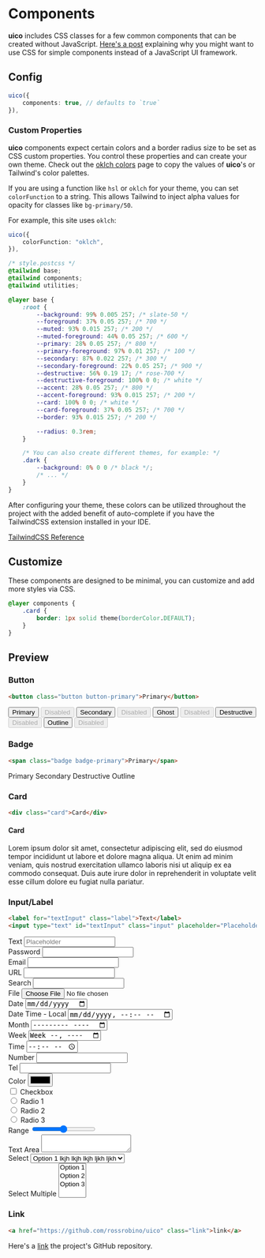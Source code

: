 # Components

**uico** includes CSS classes for a few common components that can be created without JavaScript. [Here's a post](https://blog.robino.dev/posts/css-components) explaining why you might want to use CSS for simple components instead of a JavaScript UI framework.

## Config

```ts
uico({
	components: true, // defaults to `true`
}),
```

### Custom Properties

**uico** components expect certain colors and a border radius size to be set as CSS custom properties. You control these properties and can create your own theme. Check out the [oklch colors](/oklch/) page to copy the values of **uico**'s or Tailwind's color palettes.

If you are using a function like `hsl` or `oklch` for your theme, you can set `colorFunction` to a string. This allows Tailwind to inject alpha values for opacity for classes like `bg-primary/50`.

For example, this site uses `oklch`:

```ts
uico({
	colorFunction: "oklch",
}),
```

```css
/* style.postcss */
@tailwind base;
@tailwind components;
@tailwind utilities;

@layer base {
	:root {
		--background: 99% 0.005 257; /* slate-50 */
		--foreground: 37% 0.05 257; /* 700 */
		--muted: 93% 0.015 257; /* 200 */
		--muted-foreground: 44% 0.05 257; /* 600 */
		--primary: 28% 0.05 257; /* 800 */
		--primary-foreground: 97% 0.01 257; /* 100 */
		--secondary: 87% 0.022 257; /* 300 */
		--secondary-foreground: 22% 0.05 257; /* 900 */
		--destructive: 56% 0.19 17; /* rose-700 */
		--destructive-foreground: 100% 0 0; /* white */
		--accent: 28% 0.05 257; /* 800 */
		--accent-foreground: 93% 0.015 257; /* 200 */
		--card: 100% 0 0; /* white */
		--card-foreground: 37% 0.05 257; /* 700 */
		--border: 93% 0.015 257; /* 200 */

		--radius: 0.3rem;
	}

	/* You can also create different themes, for example: */
	.dark {
		--background: 0% 0 0 /* black */;
		/* ... */
	}
}
```

After configuring your theme, these colors can be utilized throughout the project with the added benefit of auto-complete if you have the TailwindCSS extension installed in your IDE.

[TailwindCSS Reference](https://tailwindcss.com/docs/customizing-colors#using-css-variables)

## Customize

These components are designed to be minimal, you can customize and add more styles via CSS.

```css
@layer components {
	.card {
		border: 1px solid theme(borderColor.DEFAULT);
	}
}
```

## Preview

### Button

```html
<button class="button button-primary">Primary</button>
```

<div class="card grid grid-cols-2 gap-4">
	<button class="button button-primary">Primary</button>
	<button class="button button-primary" disabled>Disabled</button>
	<button class="button button-secondary">Secondary</button>
	<button class="button button-secondary" disabled>Disabled</button>
	<button class="button button-ghost">Ghost</button>
	<button class="button button-ghost" disabled>Disabled</button>
	<button class="button button-destructive">Destructive</button>
	<button class="button button-destructive" disabled>Disabled</button>
	<button class="button button-outline">Outline</button>
	<button class="button button-outline" disabled>Disabled</button>
</div>

### Badge

```html
<span class="badge badge-primary">Primary</span>
```

<div class="card flex flex-wrap gap-2">
	<span class="badge badge-primary">Primary</span>
	<span class="badge badge-secondary">Secondary</span>
	<span class="badge badge-destructive">Destructive</span>
	<span class="badge badge-outline">Outline</span>
</div>

### Card

```html
<div class="card">Card</div>
```

<div class="card">
	<h4 class="mt-0">Card</h4>
	<p class="mb-0">
		Lorem ipsum dolor sit amet, consectetur adipiscing elit, sed do eiusmod
		tempor incididunt ut labore et dolore magna aliqua. Ut enim ad minim veniam,
		quis nostrud exercitation ullamco laboris nisi ut aliquip ex ea commodo
		consequat. Duis aute irure dolor in reprehenderit in voluptate velit esse
		cillum dolore eu fugiat nulla pariatur.
	</p>
</div>

### Input/Label

```html
<label for="textInput" class="label">Text</label>
<input type="text" id="textInput" class="input" placeholder="Placeholder" />
```

<div class="card grid grid-cols-2 gap-4">
	<div>
		<label for="textInput" class="label">Text</label>
		<input type="text" id="textInput" class="input" placeholder="Placeholder" />
	</div>
	<div>
		<label for="passwordInput" class="label">Password</label>
		<input type="password" id="passwordInput" class="input" />
	</div>
	<div>
		<label for="emailInput" class="label">Email</label>
		<input type="email" id="emailInput" class="input" />
	</div>
	<div>
		<label for="urlInput" class="label">URL</label>
		<input type="url" id="urlInput" class="input" />
	</div>
	<div>
		<label for="searchInput" class="label">Search</label>
		<input type="search" id="searchInput" class="input" />
	</div>
	<div>
		<label for="fileInput" class="label">File</label>
		<input type="file" id="fileInput" class="input" />
	</div>
	<div>
		<label for="dateInput" class="label">Date</label>
		<input type="date" id="dateInput" class="input" />
	</div>
	<div>
		<label for="datetime-localInput" class="label">Date Time - Local</label>
		<input type="datetime-local" id="datetime-localInput" class="input" />
	</div>
	<div>
		<label for="monthInput" class="label">Month</label>
		<input type="month" id="monthInput" class="input" />
	</div>
	<div>
		<label for="weekInput" class="label">Week</label>
		<input type="week" id="weekInput" class="input" />
	</div>
	<div>
		<label for="timeInput" class="label">Time</label>
		<input type="time" id="timeInput" class="input" />
	</div>
	<div>
		<label for="numberInput" class="label">Number</label>
		<input type="number" id="numberInput" class="input" />
	</div>
	<div>
		<label for="telInput" class="label">Tel</label>
		<input type="tel" id="telInput" class="input" />
	</div>
	<div>
		<label for="colorInput" class="label">Color</label>
		<input type="color" id="colorInput" class="input" />
	</div>
	<div>
		<div class="flex items-center gap-1">
			<input type="checkbox" class="input" id="checkbox" switch />
			<label for="checkbox" class="label">Checkbox</label>
		</div>
	</div>
	<div>
		<div class="mb-2 flex items-center gap-1">
			<input type="radio" class="input" id="radio1" name="radio" />
			<label for="radio1" class="label">Radio 1</label>
		</div>
		<div class="mb-2 flex items-center gap-1">
			<input type="radio" class="input" id="radio2" name="radio" />
			<label for="radio2" class="label">Radio 2</label>
		</div>
		<div class="flex items-center gap-1">
			<input type="radio" class="input" id="radio3" name="radio" />
			<label for="radio3" class="label">Radio 3</label>
		</div>
	</div>
	<div>
		<label for="range" class="label">Range</label>
		<input type="range" id="range" class="input" />
	</div>
	<div>
		<label for="textarea" class="label">Text Area</label>
		<textarea class="input" id="textarea"></textarea>
	</div>
	<div>
		<label for="select" class="label">Select</label>
		<select class="input" id="select">
			<option value="option1">Option 1 lkjh lkjh lkjh ljkh ljkh 
			</option>
			<option value="option2">Option 2</option>
			<option value="option3">Option 3</option>
		</select>
	</div>
	<div>
		<label for="selectMultiple" class="label">Select Multiple</label>
		<select class="input" id="selectMultiple" multiple>
			<option value="option1">Option 1</option>
			<option value="option2">Option 2</option>
			<option value="option3">Option 3</option>
		</select>
	</div>
</div>

### Link

```html
<a href="https://github.com/rossrobino/uico" class="link">link</a>
```

<div class="card">
	Here's a
	<a href="https://github.com/rossrobino/uico" class="link">link</a> the
	project's GitHub repository.
</div>
